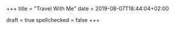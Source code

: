 +++
title = "Travel With Me"
date = 2019-08-07T18:44:04+02:00

draft = true
spellchecked = false
+++


